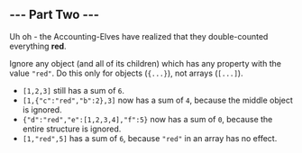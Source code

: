 ## --- Part Two ---

Uh oh - the Accounting-Elves have realized that they double-counted everything **red**.

Ignore any object (and all of its children) which has any property with the value ``"red"``.  Do this only for objects (``{...}``), not arrays (``[...]``).

* ``[1,2,3]`` still has a sum of ``6``.
* ``[1,{"c":"red","b":2},3]`` now has a sum of ``4``, because the middle object is ignored.
* ``{"d":"red","e":[1,2,3,4],"f":5}`` now has a sum of ``0``, because the entire structure is ignored.
* ``[1,"red",5]`` has a sum of ``6``, because ``"red"`` in an array has no effect.

